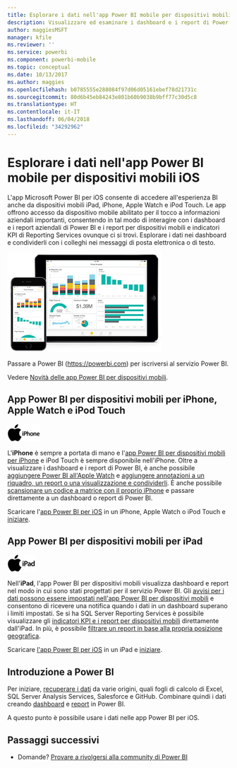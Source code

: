 ```yaml
---
title: Esplorare i dati nell'app Power BI mobile per dispositivi mobili iOS
description: Visualizzare ed esaminare i dashboard e i report di Power BI e i report per dispositivi mobili e indicatori KPI di Reporting Services su iPad, iPhone, Apple Watch e iPod Touch.
author: maggiesMSFT
manager: kfile
ms.reviewer: ''
ms.service: powerbi
ms.component: powerbi-mobile
ms.topic: conceptual
ms.date: 10/13/2017
ms.author: maggies
ms.openlocfilehash: b0785555e288084f97d06d05161ebef78d21731c
ms.sourcegitcommit: 80d6b45eb84243e801b60b9038b9bff77c30d5c8
ms.translationtype: HT
ms.contentlocale: it-IT
ms.lasthandoff: 06/04/2018
ms.locfileid: "34292962"
---
```

# <a name="explore-your-data-on-the-power-bi-mobile-app-for-ios-devices"></a>Esplorare i dati nell'app Power BI mobile per dispositivi mobili iOS
L'app Microsoft Power BI per iOS consente di accedere all'esperienza BI anche da dispositivi mobili iPad, iPhone, Apple Watch e iPod Touch. Le app offrono accesso da dispositivo mobile abilitato per il tocco a informazioni aziendali importanti, consentendo in tal modo di interagire con i dashboard e i report aziendali di Power BI e i report per dispositivi mobili e indicatori KPI di Reporting Services ovunque ci si trovi. Esplorare i dati nei dashboard e condividerli con i colleghi nei messaggi di posta elettronica o di testo.

![iPhone e iPad](media/mobile-ios-ipad-iphone-apps/pbi_ipad_iphonedevices.png)

Passare a Power BI (https://powerbi.com) per iscriversi al servizio Power BI.

Vedere [Novità delle app Power BI per dispositivi mobili](mobile-whats-new-in-the-mobile-apps.md).

## <a name="power-bi-mobile-app-for-iphone-apple-watch-and-ipod-touch"></a>App Power BI per dispositivi mobili per iPhone, Apple Watch e iPod Touch
![Logo iPhone](media/mobile-ios-ipad-iphone-apps/iphone-logo-40-px.png)

L'**iPhone** è sempre a portata di mano e l'[app Power BI per dispositivi mobili per iPhone](mobile-ipad-app-get-started.md) e iPod Touch è sempre disponibile nell'iPhone. Oltre a visualizzare i dashboard e i report di Power BI, è anche possibile [aggiungere Power BI all'Apple Watch](mobile-apple-watch.md) e [aggiungere annotazioni a un riquadro, un report o una visualizzazione e condividerli](mobile-annotate-and-share-a-tile-from-the-mobile-apps.md). È anche possibile [scansionare un codice a matrice con il proprio iPhone](mobile-apps-qr-code.md) e passare direttamente a un dashboard o report di Power BI.

Scaricare l'[app Power BI per iOS](http://go.microsoft.com/fwlink/?LinkId=522062) in un iPhone, Apple Watch o iPod Touch e [iniziare](mobile-iphone-app-get-started.md).

## <a name="power-bi-mobile-app-for-ipad"></a>App Power BI per dispositivi mobili per iPad
![Logo iPad](media/mobile-ios-ipad-iphone-apps/ipad-logo-40-px.png)

Nell'**iPad**, l'app Power BI per dispositivi mobili visualizza dashboard e report nel modo in cui sono stati progettati per il servizio Power BI. Gli [avvisi per i dati possono essere impostati nell'app Power BI per dispositivi mobili](mobile-set-data-alerts-in-the-mobile-apps.md) e consentono di ricevere una notifica quando i dati in un dashboard superano i limiti impostati. Se si ha SQL Server Reporting Services è possibile visualizzare gli [indicatori KPI e i report per dispositivi mobili](mobile-app-ssrs-kpis-mobile-on-premises-reports.md) direttamente dall'iPad. In più, è possibile [filtrare un report in base alla propria posizione geografica](mobile-apps-geographic-filtering.md).  

Scaricare [l'app Power BI per iOS](http://go.microsoft.com/fwlink/?LinkId=522062) in un iPad e [iniziare](mobile-ipad-app-get-started.md).

## <a name="get-started-with-power-bi"></a>Introduzione a Power BI
Per iniziare, [recuperare i dati](service-get-data.md) da varie origini, quali fogli di calcolo di Excel, SQL Server Analysis Services, Salesforce e GitHub. Combinare quindi i dati creando [dashboard](service-dashboards.md) e [report](service-reports.md) in Power BI.

A questo punto è possibile usare i dati nelle app Power BI per iOS.

## <a name="next-steps"></a>Passaggi successivi
* Domande? [Provare a rivolgersi alla community di Power BI](http://community.powerbi.com/)

